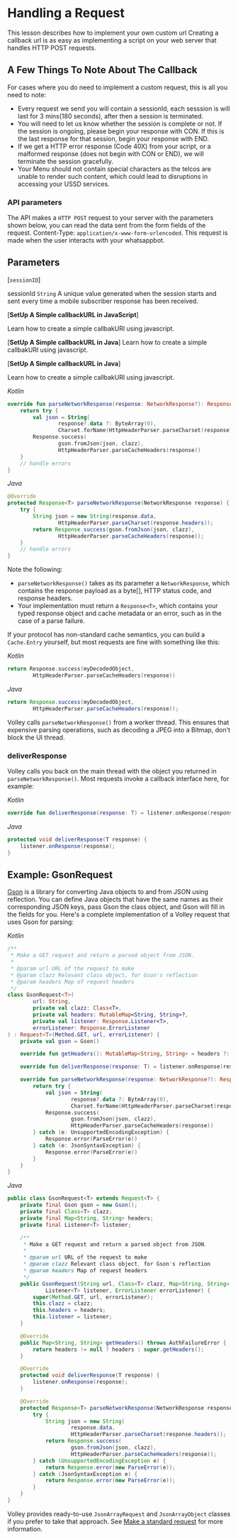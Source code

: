 # Handling a Request

This lesson describes how to implement your own custom url
Creating a callback url is as  easy as implementing a script on your web server that handles HTTP POST requests.

## A Few Things To Note About The Callback

For cases where you do need to implement a custom request, this is all you need
to note:

- Every request we send you will contain a sessionId, each sesssion is will last for 3 mins(180 seconds), after then a session is terminated.
- You will need to let us  know whether the session is complete or not. If the session is ongoing, please begin your response with CON. If this is the last response for that session, begin your response with END.
- If we get a HTTP error response (Code 40X) from your script, or a malformed response (does not begin with CON or END), we will terminate the session gracefully.
- Your Menu should not contain special characters as the telcos are unable to render such content, which could lead to disruptions in accessing your USSD services.

### API parameters

The API makes a `HTTP POST` request to your server with the parameters shown below, you can read the data sent from the form fields of the request. Content-Type: `application/x-www-form-urlencoded`. This request is made when the user interacts with your whatsappbot.

## Parameters

[`sessionID`]

sessionId `String`
A unique value generated when the session starts and sent every time a mobile subscriber response has been received.

[**SetUp  A Simple callbackURL in JavaScript**]

Learn how to create a simple callbakURl using javascript.

[**SetUp  A Simple callbackURL in Java**]
Learn how to create a simple callbakURl using javascript.

[**SetUp  A Simple callbackURL in Java**]

Learn how to create a simple callbakURl using javascript.

*Kotlin*

```kotlin
override fun parseNetworkResponse(response: NetworkResponse?): Response<T> {
    return try {
        val json = String(
                response?.data ?: ByteArray(0),
                Charset.forName(HttpHeaderParser.parseCharset(response?.headers)))
        Response.success(
                gson.fromJson(json, clazz),
                HttpHeaderParser.parseCacheHeaders(response))
    }
    // handle errors
}
```

*Java*

```java
@Override
protected Response<T> parseNetworkResponse(NetworkResponse response) {
    try {
        String json = new String(response.data,
                HttpHeaderParser.parseCharset(response.headers));
        return Response.success(gson.fromJson(json, clazz),
                HttpHeaderParser.parseCacheHeaders(response));
    }
    // handle errors
}
```

Note the following:

- `parseNetworkResponse()` takes as its parameter a `NetworkResponse`, which
  contains the response payload as a byte[], HTTP status code, and response headers.
- Your implementation must return a `Response<T>`, which contains your typed
  response object and cache metadata or an error, such as in the case of a parse failure.

If your protocol has non-standard cache semantics, you can build a `Cache.Entry`
yourself, but most requests are fine with something like this:

*Kotlin*

```kotlin
return Response.success(myDecodedObject,
        HttpHeaderParser.parseCacheHeaders(response))
```

*Java*

```java
return Response.success(myDecodedObject,
        HttpHeaderParser.parseCacheHeaders(response));
```

Volley calls `parseNetworkResponse()` from a worker thread. This ensures that
expensive parsing operations, such as decoding a JPEG into a Bitmap, don't block the UI
thread.

### deliverResponse

Volley calls you back on the main thread with the object you returned in
`parseNetworkResponse()`. Most requests invoke a callback interface here,
for example:

*Kotlin*

```kotlin
override fun deliverResponse(response: T) = listener.onResponse(response)
```

*Java*

```java
protected void deliverResponse(T response) {
    listener.onResponse(response);
}
```

## Example: GsonRequest

[Gson](https://github.com/google/gson) is a library for converting
Java objects to and from JSON using reflection. You can define Java objects that have the
same names as their corresponding JSON keys, pass Gson the class object, and Gson will fill
in the fields for you. Here's a complete implementation of a Volley request that uses
Gson for parsing:

*Kotlin*

```kotlin
/**
 * Make a GET request and return a parsed object from JSON.
 *
 * @param url URL of the request to make
 * @param clazz Relevant class object, for Gson's reflection
 * @param headers Map of request headers
 */
class GsonRequest<T>(
        url: String,
        private val clazz: Class<T>,
        private val headers: MutableMap<String, String>?,
        private val listener: Response.Listener<T>,
        errorListener: Response.ErrorListener
) : Request<T>(Method.GET, url, errorListener) {
    private val gson = Gson()

    override fun getHeaders(): MutableMap<String, String> = headers ?: super.getHeaders()

    override fun deliverResponse(response: T) = listener.onResponse(response)

    override fun parseNetworkResponse(response: NetworkResponse?): Response<T> {
        return try {
            val json = String(
                    response?.data ?: ByteArray(0),
                    Charset.forName(HttpHeaderParser.parseCharset(response?.headers)))
            Response.success(
                    gson.fromJson(json, clazz),
                    HttpHeaderParser.parseCacheHeaders(response))
        } catch (e: UnsupportedEncodingException) {
            Response.error(ParseError(e))
        } catch (e: JsonSyntaxException) {
            Response.error(ParseError(e))
        }
    }
}
```

*Java*

```java
public class GsonRequest<T> extends Request<T> {
    private final Gson gson = new Gson();
    private final Class<T> clazz;
    private final Map<String, String> headers;
    private final Listener<T> listener;

    /**
     * Make a GET request and return a parsed object from JSON.
     *
     * @param url URL of the request to make
     * @param clazz Relevant class object, for Gson's reflection
     * @param headers Map of request headers
     */
    public GsonRequest(String url, Class<T> clazz, Map<String, String> headers,
            Listener<T> listener, ErrorListener errorListener) {
        super(Method.GET, url, errorListener);
        this.clazz = clazz;
        this.headers = headers;
        this.listener = listener;
    }

    @Override
    public Map<String, String> getHeaders() throws AuthFailureError {
        return headers != null ? headers : super.getHeaders();
    }

    @Override
    protected void deliverResponse(T response) {
        listener.onResponse(response);
    }

    @Override
    protected Response<T> parseNetworkResponse(NetworkResponse response) {
        try {
            String json = new String(
                    response.data,
                    HttpHeaderParser.parseCharset(response.headers));
            return Response.success(
                    gson.fromJson(json, clazz),
                    HttpHeaderParser.parseCacheHeaders(response));
        } catch (UnsupportedEncodingException e) {
            return Response.error(new ParseError(e));
        } catch (JsonSyntaxException e) {
            return Response.error(new ParseError(e));
        }
    }
}
```

Volley provides ready-to-use `JsonArrayRequest` and `JsonArrayObject` classes
if you prefer to take that approach. See [Make a standard request](request.md) for more information.
